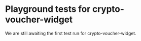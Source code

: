 # Playground tests for crypto-voucher-widget
We are still awaiting the first test run for crypto-voucher-widget.
